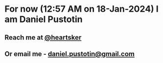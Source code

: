 # For now (12:57 AM on 18-Jan-2024) I am Daniel Pustotin
## Reach me at [@heartsker](https://t.me/heartsker)
## Or email me - daniel.pustotin@gmail.com
